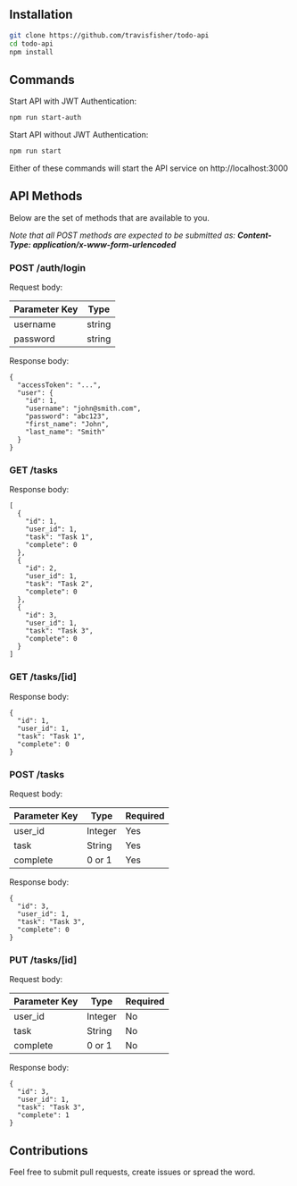 ## Installation

```sh
git clone https://github.com/travisfisher/todo-api
cd todo-api
npm install
```

## Commands

Start API with JWT Authentication:

```sh
npm run start-auth
```

Start API without JWT Authentication:

```sh
npm run start
```

Either of these commands will start the API service on http://localhost:3000

## API Methods

Below are the set of methods that are available to you.

_Note that all POST methods are expected to be submitted as: **Content-Type: application/x-www-form-urlencoded**_

### POST /auth/login

Request body:

| Parameter Key | Type    |
| ------------- | ------- |
| username      | string  |
| password      | string  |

Response body: 

    {
      "accessToken": "...",
      "user": {
        "id": 1,
        "username": "john@smith.com",
        "password": "abc123",
        "first_name": "John",
        "last_name": "Smith"
      }
    }

### GET /tasks

Response body: 

    [
      {
        "id": 1,
        "user_id": 1,
        "task": "Task 1",
        "complete": 0
      },
      {
        "id": 2,
        "user_id": 1,
        "task": "Task 2",
        "complete": 0
      },
      {
        "id": 3,
        "user_id": 1,
        "task": "Task 3",
        "complete": 0
      }
    ]

### GET /tasks/[id]

Response body: 

    {
      "id": 1,
      "user_id": 1,
      "task": "Task 1",
      "complete": 0
    }

### POST /tasks

Request body: 

| Parameter Key | Type    | Required |
| ------------- | ------- | -------- |
| user_id       | Integer | Yes      |
| task          | String  | Yes      |
| complete      | 0 or 1  | Yes      |

Response body: 

    {
      "id": 3,
      "user_id": 1,
      "task": "Task 3",
      "complete": 0
    }

### PUT /tasks/[id]

Request body: 

| Parameter Key | Type    | Required |
| ------------- | ------- | -------- |
| user_id       | Integer | No       |
| task          | String  | No       |
| complete      | 0 or 1  | No       |

Response body: 

    {
      "id": 3,
      "user_id": 1,
      "task": "Task 3",
      "complete": 1
    }


## Contributions

Feel free to submit pull requests, create issues or spread the word.